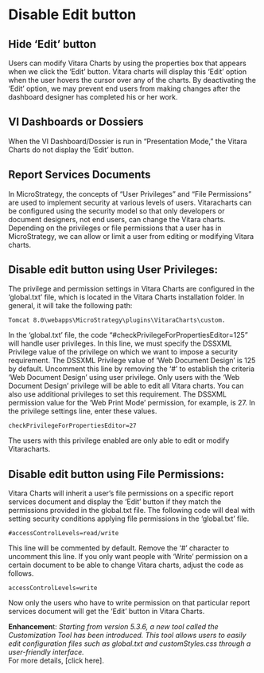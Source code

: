 # Disable Edit button

## Hide ‘Edit’ button <a href="#hide-edit-button" id="hide-edit-button"></a>

Users can modify Vitara Charts by using the properties box that appears when we click the ‘Edit’ button. Vitara charts will display this ‘Edit’ option when the user hovers the cursor over any of the charts. By deactivating the ‘Edit’ option, we may prevent end users from making changes after the dashboard designer has completed his or her work.

## VI Dashboards or Dossiers <a href="#vi-dashboards-or-dossiers" id="vi-dashboards-or-dossiers"></a>

When the VI Dashboard/Dossier is run in “Presentation Mode,” the Vitara Charts do not display the ‘Edit’ button.

## Report Services Documents <a href="#report-services-documents" id="report-services-documents"></a>

In MicroStrategy, the concepts of “User Privileges” and “File Permissions” are used to implement security at various levels of users. Vitaracharts can be configured using the security model so that only developers or document designers, not end users, can change the Vitara charts. Depending on the privileges or file permissions that a user has in MicroStrategy, we can allow or limit a user from editing or modifying Vitara charts.

## **Disable edit button using User Privileges:**

The privilege and permission settings in Vitara Charts are configured in the ‘global.txt’ file, which is located in the Vitara Charts installation folder. In general, it will take the following path:

```
Tomcat 8.0\webapps\MicroStrategy\plugins\VitaraCharts\custom.
```

In the ‘global.txt’ file, the code “#checkPrivilegeForPropertiesEditor=125” will handle user privileges. In this line, we must specify the DSSXML Privilege value of the privilege on which we want to impose a security requirement. The DSSXML Privilege value of ‘Web Document Design’ is 125 by default. Uncomment this line by removing the ‘#’ to establish the criteria ‘Web Document Design’ using user privilege. Only users with the ‘Web Document Design’ privilege will be able to edit all Vitara charts. You can also use additional privileges to set this requirement. The DSSXML permission value for the ‘Web Print Mode’ permission, for example, is 27. In the privilege settings line, enter these values.

```
checkPrivilegeForPropertiesEditor=27 
```

The users with this privilege enabled are only able to edit or modify Vitaracharts.

## **Disable edit button using File Permissions:**

Vitara Charts will inherit a user’s file permissions on a specific report services document and display the ‘Edit’ button if they match the permissions provided in the global.txt file. The following code will deal with setting security conditions applying file permissions in the ‘global.txt’ file.

```
#accessControlLevels=read/write
```

This line will be commented by default. Remove the ‘#’ character to uncomment this line. If you only want people with ‘Write’ permission on a certain document to be able to change Vitara charts, adjust the code as follows.

```
accessControlLevels=write
```

Now only the users who have to write permission on that particular report services document will get the ‘Edit’ button in Vitara Charts.

**Enhancemen**t: _Starting from version 5.3.6, a new tool called the Customization Tool has been introduced. This tool allows users to easily edit configuration files such as global.txt and customStyles.css through a user-friendly interface._\
For more details, \[click here].

